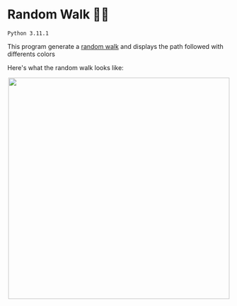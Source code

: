 # Random Walk 🚶‍♂️

`Python 3.11.1`

This program generate a [random walk](https://en.wikipedia.org/wiki/Random_walk) and displays the path followed with differents colors

Here's what the random walk looks like:

<p align="center">
  <img src="https://user-images.githubusercontent.com/89556233/228991148-4c55d810-23b0-47da-9b70-0cbd7fbe0574.gif" width="500" height="500" style="text-align:center;">
</p>
